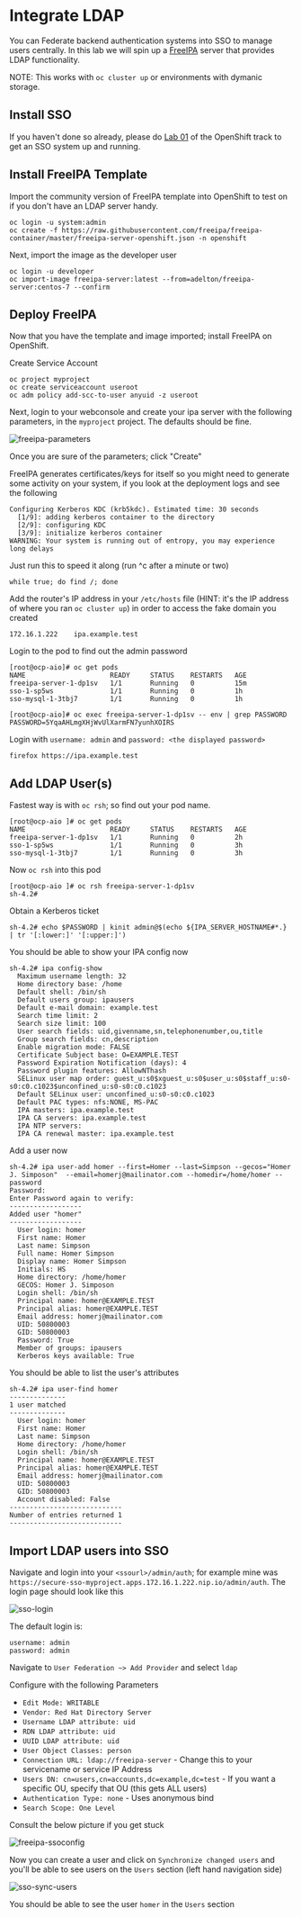 # Integrate LDAP

You can Federate backend authentication systems into SSO to manage users centrally. In this lab we will spin up a [FreeIPA](http://www.freeipa.org/page/Main_Page) server that provides LDAP functionality.

NOTE: This works with `oc cluster up` or environments with dymanic storage.

## Install SSO

If you haven't done so already, please do [Lab 01](https://github.com/RedHatWorkshops/red-hat-sso/blob/master/labs/lab01-setup-sso/ocp/README.md) of the OpenShift track to get an SSO system up and running.

## Install FreeIPA  Template

Import the community version of FreeIPA template into OpenShift to test on if you don't have an LDAP server handy.

```
oc login -u system:admin
oc create -f https://raw.githubusercontent.com/freeipa/freeipa-container/master/freeipa-server-openshift.json -n openshift
```

Next, import the image as the developer user

```
oc login -u developer
oc import-image freeipa-server:latest --from=adelton/freeipa-server:centos-7 --confirm
```

## Deploy FreeIPA

Now that you have the template and image imported; install FreeIPA on OpenShift.

Create Service Account

```
oc project myproject
oc create serviceaccount useroot 
oc adm policy add-scc-to-user anyuid -z useroot
```

Next, login to your webconsole and create your ipa server with the following parameters, in the `myproject` project. The defaults should be fine.

![freeipa-parameters](images/freeipa-parameters.png)

Once you are sure of the parameters; click "Create"

FreeIPA generates certificates/keys for itself so you might need to generate some activity on your system, if you look at the deployment logs and see the following

```
Configuring Kerberos KDC (krb5kdc). Estimated time: 30 seconds
  [1/9]: adding kerberos container to the directory
  [2/9]: configuring KDC
  [3/9]: initialize kerberos container
WARNING: Your system is running out of entropy, you may experience long delays
```

Just run this to speed it along (run ^c after a minute or two)
```
while true; do find /; done 
```

Add the router's IP address in your `/etc/hosts` file (HINT: it's the IP address of where you ran `oc cluster up`) in order to access the fake domain you created

```
172.16.1.222	ipa.example.test
```

Login to the pod to find out the admin password

```
[root@ocp-aio]# oc get pods 
NAME                     READY     STATUS    RESTARTS   AGE
freeipa-server-1-dp1sv   1/1       Running   0          15m
sso-1-sp5ws              1/1       Running   0          1h
sso-mysql-1-3tbj7        1/1       Running   0          1h

[root@ocp-aio]# oc exec freeipa-server-1-dp1sv -- env | grep PASSWORD
PASSWORD=5YqaAHLmgXHjWvUlXarmFN7yunhXOIRS
```

Login with `username: admin` and `password: <the displayed password>`

```
firefox https://ipa.example.test
```
## Add LDAP User(s)

Fastest way is with `oc rsh`; so find out your pod name.

```
[root@ocp-aio ]# oc get pods
NAME                     READY     STATUS    RESTARTS   AGE
freeipa-server-1-dp1sv   1/1       Running   0          2h
sso-1-sp5ws              1/1       Running   0          3h
sso-mysql-1-3tbj7        1/1       Running   0          3h
```

Now `oc rsh` into this pod

```
[root@ocp-aio ]# oc rsh freeipa-server-1-dp1sv
sh-4.2#
```

Obtain a Kerberos ticket

```
sh-4.2# echo $PASSWORD | kinit admin@$(echo ${IPA_SERVER_HOSTNAME#*.} | tr '[:lower:]' '[:upper:]')
```

You should be able to show your IPA config now

```
sh-4.2# ipa config-show
  Maximum username length: 32
  Home directory base: /home
  Default shell: /bin/sh
  Default users group: ipausers
  Default e-mail domain: example.test
  Search time limit: 2
  Search size limit: 100
  User search fields: uid,givenname,sn,telephonenumber,ou,title
  Group search fields: cn,description
  Enable migration mode: FALSE
  Certificate Subject base: O=EXAMPLE.TEST
  Password Expiration Notification (days): 4
  Password plugin features: AllowNThash
  SELinux user map order: guest_u:s0$xguest_u:s0$user_u:s0$staff_u:s0-s0:c0.c1023$unconfined_u:s0-s0:c0.c1023
  Default SELinux user: unconfined_u:s0-s0:c0.c1023
  Default PAC types: nfs:NONE, MS-PAC
  IPA masters: ipa.example.test
  IPA CA servers: ipa.example.test
  IPA NTP servers: 
  IPA CA renewal master: ipa.example.test
```


Add a user now

```
sh-4.2# ipa user-add homer --first=Homer --last=Simpson --gecos="Homer J. Simposon"  --email=homerj@mailinator.com --homedir=/home/homer --password
Password: 
Enter Password again to verify: 
------------------
Added user "homer"
------------------
  User login: homer
  First name: Homer
  Last name: Simpson
  Full name: Homer Simpson
  Display name: Homer Simpson
  Initials: HS
  Home directory: /home/homer
  GECOS: Homer J. Simposon
  Login shell: /bin/sh
  Principal name: homer@EXAMPLE.TEST
  Principal alias: homer@EXAMPLE.TEST
  Email address: homerj@mailinator.com
  UID: 50800003
  GID: 50800003
  Password: True
  Member of groups: ipausers
  Kerberos keys available: True
```

You should be able to list the user's attributes

```
sh-4.2# ipa user-find homer
--------------
1 user matched
--------------
  User login: homer
  First name: Homer
  Last name: Simpson
  Home directory: /home/homer
  Login shell: /bin/sh
  Principal name: homer@EXAMPLE.TEST
  Principal alias: homer@EXAMPLE.TEST
  Email address: homerj@mailinator.com
  UID: 50800003
  GID: 50800003
  Account disabled: False
----------------------------
Number of entries returned 1
----------------------------

```

## Import LDAP users into SSO

Navigate and login into your `<ssourl>/admin/auth`; for example mine was `https://secure-sso-myproject.apps.172.16.1.222.nip.io/admin/auth`. The login page should look like this

![sso-login](images/sso-login.png)

The default login is:

```
username: admin
password: admin
```

Navigate to `User Federation ~> Add Provider` and select `ldap`

Configure with the following Parameters

* `Edit Mode: WRITABLE`
* `Vendor: Red Hat Directory Server`
* `Username LDAP attribute: uid`
* `RDN LDAP attribute: uid`
* `UUID LDAP attribute: uid`
* `User Object Classes: person`
* `Connection URL: ldap://freeipa-server` - Change this to your servicename or service IP Address
* `Users DN: cn=users,cn=accounts,dc=example,dc=test` - If you want a specific OU, specify that OU (this gets ALL users)
* `Authentication Type: none` - Uses anonymous bind
* `Search Scope: One Level`

Consult the below picture if you get stuck

![freeipa-ssoconfig](images/freeipa-ssoconfig.png)

Now you can create a user and click on `Synchronize changed users` and you'll be able to see users on the `Users` section (left hand navigation side)

![sso-sync-users](images/sso-sync-users.png)


You should be able to see the user `homer` in the `Users` section


